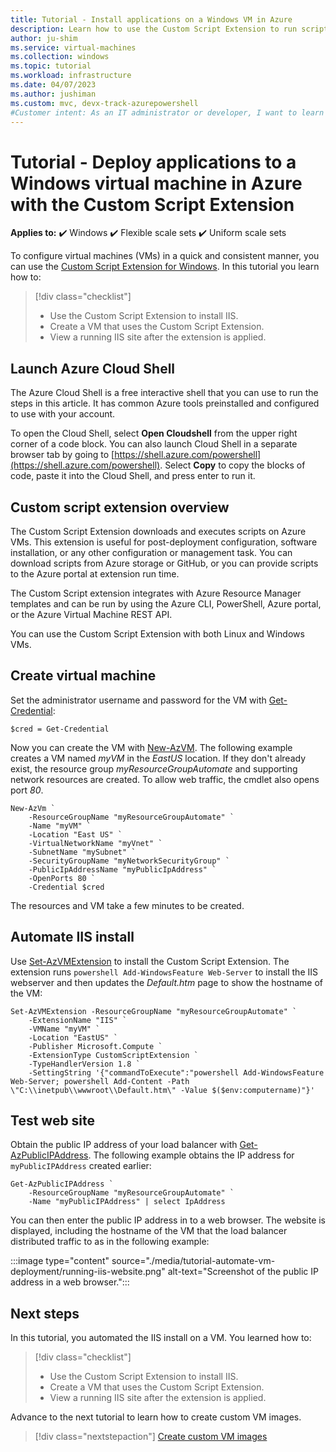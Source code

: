 ```yaml
---
title: Tutorial - Install applications on a Windows VM in Azure
description: Learn how to use the Custom Script Extension to run scripts and deploy applications to Windows virtual machines in Azure.
author: ju-shim
ms.service: virtual-machines
ms.collection: windows
ms.topic: tutorial
ms.workload: infrastructure
ms.date: 04/07/2023
ms.author: jushiman
ms.custom: mvc, devx-track-azurepowershell
#Customer intent: As an IT administrator or developer, I want to learn about how to install applications on Windows VMs so that I can automate the process and reduce the risk of human error of manual configuration tasks.
---
```


# Tutorial - Deploy applications to a Windows virtual machine in Azure with the Custom Script Extension

**Applies to:** :heavy_check_mark: Windows :heavy_check_mark: Flexible scale sets :heavy_check_mark: Uniform scale sets

To configure virtual machines (VMs) in a quick and consistent manner, you can use the [Custom Script Extension for Windows](../extensions/custom-script-windows.md). In this tutorial you learn how to:

> [!div class="checklist"]
> * Use the Custom Script Extension to install IIS.
> * Create a VM that uses the Custom Script Extension.
> * View a running IIS site after the extension is applied.

## Launch Azure Cloud Shell

The Azure Cloud Shell is a free interactive shell that you can use to run the steps in this article. It has common Azure tools preinstalled and configured to use with your account.

To open the Cloud Shell, select **Open Cloudshell** from the upper right corner of a code block. You can also launch Cloud Shell in a separate browser tab by going to [https://shell.azure.com/powershell](https://shell.azure.com/powershell). Select **Copy** to copy the blocks of code, paste it into the Cloud Shell, and press enter to run it.

## Custom script extension overview

The Custom Script Extension downloads and executes scripts on Azure VMs. This extension is useful for post-deployment configuration, software installation, or any other configuration or management task. You can download scripts from Azure storage or GitHub, or you can provide scripts to the Azure portal at extension run time.

The Custom Script extension integrates with Azure Resource Manager templates and can be run by using the Azure CLI, PowerShell, Azure portal, or the Azure Virtual Machine REST API.

You can use the Custom Script Extension with both Linux and Windows VMs.

## Create virtual machine

Set the administrator username and password for the VM with [Get-Credential](/powershell/module/microsoft.powershell.security/get-credential):

```azurepowershell-interactive
$cred = Get-Credential
```

Now you can create the VM with [New-AzVM](/powershell/module/az.compute/new-azvm). The following example creates a VM named *myVM* in the *EastUS* location. If they don't already exist, the resource group *myResourceGroupAutomate* and supporting network resources are created. To allow web traffic, the cmdlet also opens port *80*.

```azurepowershell-interactive
New-AzVm `
    -ResourceGroupName "myResourceGroupAutomate" `
    -Name "myVM" `
    -Location "East US" `
    -VirtualNetworkName "myVnet" `
    -SubnetName "mySubnet" `
    -SecurityGroupName "myNetworkSecurityGroup" `
    -PublicIpAddressName "myPublicIpAddress" `
    -OpenPorts 80 `
    -Credential $cred
```

The resources and VM take a few minutes to be created.

## Automate IIS install

Use [Set-AzVMExtension](/powershell/module/az.compute/set-azvmextension) to install the Custom Script Extension. The extension runs `powershell Add-WindowsFeature Web-Server` to install the IIS webserver and then updates the *Default.htm* page to show the hostname of the VM:

```azurepowershell-interactive
Set-AzVMExtension -ResourceGroupName "myResourceGroupAutomate" `
    -ExtensionName "IIS" `
    -VMName "myVM" `
    -Location "EastUS" `
    -Publisher Microsoft.Compute `
    -ExtensionType CustomScriptExtension `
    -TypeHandlerVersion 1.8 `
    -SettingString '{"commandToExecute":"powershell Add-WindowsFeature Web-Server; powershell Add-Content -Path \"C:\\inetpub\\wwwroot\\Default.htm\" -Value $($env:computername)"}'
```

## Test web site

Obtain the public IP address of your load balancer with [Get-AzPublicIPAddress](/powershell/module/az.network/get-azpublicipaddress). The following example obtains the IP address for `myPublicIPAddress` created earlier:

```azurepowershell-interactive
Get-AzPublicIPAddress `
    -ResourceGroupName "myResourceGroupAutomate" `
    -Name "myPublicIPAddress" | select IpAddress
```

You can then enter the public IP address in to a web browser. The website is displayed, including the hostname of the VM that the load balancer distributed traffic to as in the following example:

:::image type="content" source="./media/tutorial-automate-vm-deployment/running-iis-website.png" alt-text="Screenshot of the public IP address in a web browser.":::

## Next steps

In this tutorial, you automated the IIS install on a VM. You learned how to:

> [!div class="checklist"]
> * Use the Custom Script Extension to install IIS.
> * Create a VM that uses the Custom Script Extension.
> * View a running IIS site after the extension is applied.

Advance to the next tutorial to learn how to create custom VM images.

> [!div class="nextstepaction"]
> [Create custom VM images](./tutorial-custom-images.md)
